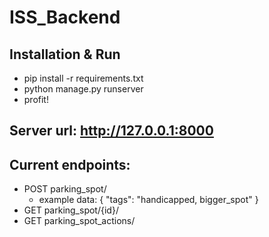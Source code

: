 # ISS_Backend

## Installation & Run
- pip install -r requirements.txt
- python manage.py runserver
- profit!

## Server url: http://127.0.0.1:8000
## Current endpoints:
- POST parking_spot/
  - example data:
  { "tags": "handicapped, bigger_spot" }
- GET parking_spot/{id}/
- GET parking_spot_actions/
